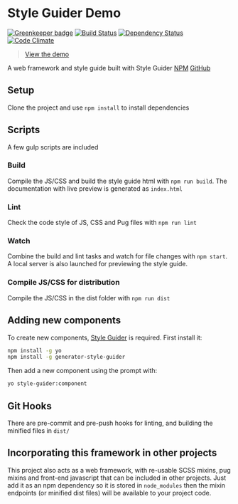 # Style Guider Demo

[![Greenkeeper badge](https://badges.greenkeeper.io/webdevian/style-guider-demo.svg)](https://greenkeeper.io/)
[![Build Status][travis-image]][travis-url] [![Dependency Status][daviddm-image]][daviddm-url] [![Code Climate][codeclimate-image]][codeclimate-url]
> [View the demo](https://webdevian.github.io/style-guider-demo/)

A web framework and style guide built with Style Guider [NPM](https://www.npmjs.com/package/generator-style-guider) [GitHub](https://github.com/webdevian/generator-style-guider)

## Setup

Clone the project and use `npm install` to install dependencies

## Scripts

A few gulp scripts are included

### Build

Compile the JS/CSS and build the style guide html with `npm run build`. The documentation with live preview is generated as `index.html`

### Lint

Check the code style of JS, CSS and Pug files with `npm run lint`

### Watch

Combine the build and lint tasks and watch for file changes with `npm start`. A local server is also launched for previewing the style guide.

### Compile JS/CSS for distribution

Compile the JS/CSS in the dist folder with `npm run dist`

## Adding new components

To create new components, [Style Guider](https://www.npmjs.com/package/generator-style-guider) is required. First install it:

```bash
npm install -g yo
npm install -g generator-style-guider
```

Then add a new component using the prompt with:

```bash
yo style-guider:component
```

## Git Hooks

There are pre-commit and pre-push hooks for linting, and building the minified files in `dist/`

## Incorporating this framework in other projects

This project also acts as a web framework, with re-usable SCSS mixins, pug mixins and front-end javascript that can be included in other projects. Just add it as an npm dependency so it is stored in `node_modules` then the mixin endpoints (or minified dist files) will be available to your project code. 


[travis-image]: https://travis-ci.org/webdevian/style-guider-demo.svg?branch=master
[travis-url]: https://travis-ci.org/webdevian/style-guider-demo
[daviddm-image]: https://david-dm.org/webdevian/style-guider-demo.svg?theme=shields.io
[daviddm-url]: https://david-dm.org/webdevian/style-guider-demo
[codeclimate-image]: https://codeclimate.com/github/webdevian/style-guider-demo/badges/gpa.svg
[codeclimate-url]: https://codeclimate.com/github/webdevian/style-guider-demo
